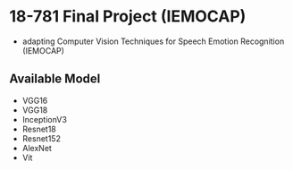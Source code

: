 # 18-781 Final Project (IEMOCAP)
- adapting Computer Vision Techniques for Speech Emotion Recognition (IEMOCAP)

## Available Model
- VGG16
- VGG18
- InceptionV3
- Resnet18
- Resnet152
- AlexNet
- Vit
